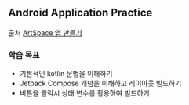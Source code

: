 ## Android Application Practice

출처
[ArtSpace 앱 만들기](https://developer.android.com/codelabs/basic-android-kotlin-compose-art-space?hl=ko&continue=https%3A%2F%2Fdeveloper.android.com%2Fcourses%2Fpathways%2Fandroid-basics-compose-unit-2-pathway-3%3Fhl%3Dko%23codelab-https%3A%2F%2Fdeveloper.android.com%2Fcodelabs%2Fbasic-android-kotlin-compose-art-space#0)

### 학습 목표
- 기본적인 kotlin 문법을 이해하기
- Jetpack Compose 개념을 이해하고 레이아웃 빌드하기
- 버튼을 클릭시 상태 변수를 활용하여 빌드하기



